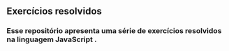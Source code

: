 ## Exercícios resolvidos 

### Esse repositório apresenta uma série de exercícios resolvidos na linguagem JavaScript .
